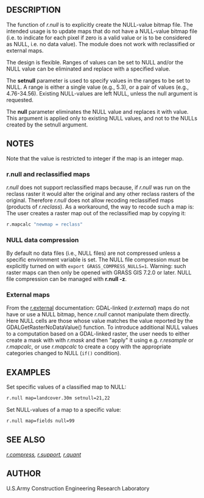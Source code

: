 ## DESCRIPTION

The function of *r.null* is to explicitly create the NULL-value bitmap
file. The intended usage is to update maps that do not have a NULL-value
bitmap file (i.e. to indicate for each pixel if zero is a valid value or
is to be considered as NULL, i.e. no data value). The module does not
work with reclassified or external maps.

The design is flexible. Ranges of values can be set to NULL and/or the
NULL value can be eliminated and replace with a specified value.

The **setnull** parameter is used to specify values in the ranges to be
set to NULL. A range is either a single value (e.g., 5.3), or a pair of
values (e.g., 4.76-34.56). Existing NULL-values are left NULL, unless
the null argument is requested.

The **null** parameter eliminates the NULL value and replaces it with
value. This argument is applied only to existing NULL values, and not to
the NULLs created by the setnull argument.

## NOTES

Note that the value is restricted to integer if the map is an integer
map.

### r.null and reclassified maps

*r.null* does not support reclassified maps because, if *r.null* was run
on the reclass raster it would alter the original and any other reclass
rasters of the original. Therefore *r.null* does not allow recoding
reclassified maps (products of *r.reclass*).
As a workaround, the way to recode such a map is: The user creates a
raster map out of the reclassified map by copying it:

```bash
r.mapcalc "newmap = reclass"
```

### NULL data compression

By default no data files (i.e., NULL files) are not compressed unless a
specific environment variable is set. The NULL file compression must be
explicitly turned on with `export GRASS_COMPRESS_NULLS=1`.
Warning: such raster maps can then only be opened with GRASS GIS 7.2.0
or later. NULL file compression can be managed with **r.null -z**.

### External maps

From the [r.external](r.external.md) documentation: GDAL-linked
(*r.external*) maps do not have or use a NULL bitmap, hence *r.null*
cannot manipulate them directly. Here NULL cells are those whose value
matches the value reported by the GDALGetRasterNoDataValue() function.
To introduce additional NULL values to a computation based on a
GDAL-linked raster, the user needs to either create a mask with with
*r.mask* and then "apply" it using e.g. *r.resample* or *r.mapcalc*, or
use *r.mapcalc* to create a copy with the appropriate categories changed
to NULL (`if()` condition).

## EXAMPLES

Set specific values of a classified map to NULL:

```bash
r.null map=landcover.30m setnull=21,22
```

Set NULL-values of a map to a specific value:

```bash
r.null map=fields null=99
```

## SEE ALSO

*[r.compress](r.compress.md), [r.support](r.support.md),
[r.quant](r.quant.md)*

## AUTHOR

U.S.Army Construction Engineering Research Laboratory
